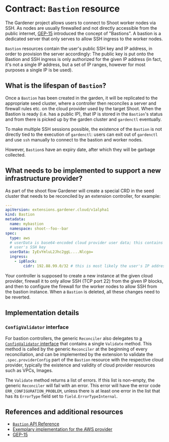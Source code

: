 # Contract: `Bastion` resource

The Gardener project allows users to connect to Shoot worker nodes via SSH. As nodes are usually firewalled and not directly accessible from the public internet, [GEP-15](../proposals/15-manage-bastions-and-ssh-key-pair-rotation.md) introduced the concept of "Bastions". A bastion is a dedicated server that only serves to allow SSH ingress to the worker nodes.

`Bastion` resources contain the user's public SSH key and IP address, in order to provision the server accordingly: The public key is put onto the Bastion and SSH ingress is only authorized for the given IP address (in fact, it's not a single IP address, but a set of IP ranges, however for most purposes a single IP is be used).

## What is the lifespan of `Bastion`?

Once a `Bastion` has been created in the garden, it will be replicated to the appropriate seed cluster, where a controller then reconciles a server and firewall rules etc. on the cloud provider used by the target Shoot. When the Bastion is ready (i.e. has a public IP), that IP is stored in the `Bastion`'s status and from there is picked up by the garden cluster and `gardenctl` eventually.

To make multiple SSH sessions possible, the existence of the `Bastion` is not directly tied to the execution of `gardenctl`: users can exit out of `gardenctl` and use `ssh` manually to connect to the bastion and worker nodes.

However, `Bastion`s have an expiry date, after which they will be garbage collected.

## What needs to be implemented to support a new infrastructure provider?

As part of the shoot flow Gardener will create a special CRD in the seed cluster that needs to be reconciled by an extension controller, for example:

```yaml
---
apiVersion: extensions.gardener.cloud/v1alpha1
kind: Bastion
metadata:
  name: mybastion
  namespace: shoot--foo--bar
spec:
  type: aws
  # userData is base64-encoded cloud provider user data; this contains the
  # user's SSH key
  userData: IyEvYmluL2Jhc2ggL....Nlcgo=
  ingress:
    - ipBlock:
        cidr: 192.88.99.0/32 # this is most likely the user's IP address
```

Your controller is supposed to create a new instance at the given cloud provider, firewall it to only allow SSH (TCP port 22) from the given IP blocks, and then to configure the firewall for the worker nodes to allow SSH from the bastion instance. When a `Bastion` is deleted, all these changes need to be reverted.
## Implementation details
### `ConfigValidator` interface

For bastion controllers, the generic `Reconciler` also delegates to [a `ConfigValidator` interface](../../extensions/pkg/controller/bastion/configvalidator.go) that contains a single `Validate` method. This method is called by the generic `Reconciler` at the beginning of every reconciliation, and can be implemented by the extension to validate the `.spec.providerConfig` part of the `Bastion` resource with the respective cloud provider, typically the existence and validity of cloud provider resources such as VPCs, Images.

The `Validate` method returns a list of errors. If this list is non-empty, the generic `Reconciler` will fail with an error. This error will have the error code `ERR_CONFIGURATION_PROBLEM`, unless there is at least one error in the list that has its `ErrorType` field set to `field.ErrorTypeInternal`.

## References and additional resources

* [`Bastion` API Reference](../api-reference/extensions.md#bastion)
* [Exemplary implementation for the AWS provider](https://github.com/gardener/gardener-extension-provider-aws/tree/master/pkg/controller/bastion)
* [GEP-15](../proposals/15-manage-bastions-and-ssh-key-pair-rotation.md)
